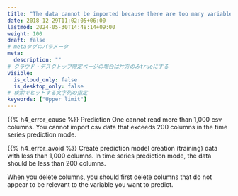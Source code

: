 ```yaml
---
title: "The data cannot be imported because there are too many variables."
date: 2018-12-29T11:02:05+06:00
lastmod: 2024-05-30T14:48:14+09:00
weight: 100
draft: false
# metaタグのパラメータ
meta:
  description: ""
# クラウド・デスクトップ限定ページの場合は片方のみtrueにする
visible:
  is_cloud_only: false
  is_desktop_only: false
# 検索でヒットする文字列の指定
keywords: ["Upper limit"]
---
```


{{% h4_error_cause %}}
Prediction One cannot read more than 1,000 csv columns.
You cannot import csv data that exceeds 200 columns in the time series prediction mode.

{{% h4_error_avoid %}}
Create prediction model creation (training) data with less than 1,000 columns. In time series prediction mode, the data should be less than 200 columns.

When you delete columns, you should first delete columns that do not appear to be relevant to the variable you want to predict.
